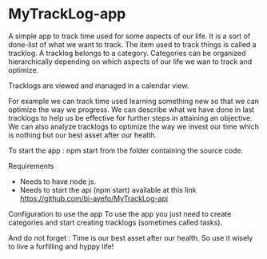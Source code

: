 # MyTrackLog-app

A simple app to track time used for some aspects of our life. It is a sort of done-list of what we want to track. The item used to track things is called a tracklog. A tracklog belongs to a category. Categories can be organized hierarchically depending on which aspects of our life we wan to track and optimize.

Tracklogs are viewed and managed in a calendar view.

For example we can track time used learning something new so that we can optimize the way we progress. We can describe what we have done in last tracklogs to help us be effective for further steps in attaining an objective. We can also analyze tracklogs to optimize the way we invest our time which is nothing but our best asset after our health.

To start the app : npm start from the folder containing the source code. 

Requirements
- Needs to have node js.
- Needs to start the api (npm start) available at this link https://github.com/bi-ayefo/MyTrackLog-api

Configuration to use the app
To use the app you just need to create categories and start creating tracklogs (sometimes called tasks).

And do not forget : Time is our best asset after our health. So use it wisely to live a furfilling and hyppy life!
